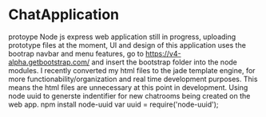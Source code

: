 # ChatApplication
protoype Node js express web application still in progress, uploading prototype files at the moment, UI and design of this application uses the bootrap navbar and menu features, go to https://v4-alpha.getbootstrap.com/ and insert the bootstrap folder into the node modules. I recently converted my html files to the jade template engine, for more functionability/organization and real time development purposes. This means the html files are unnecessary at this point in development. Using node uuid to generste indentifier for new chatrooms being created on the web app. 
npm install node-uuid
var uuid = require('node-uuid');

